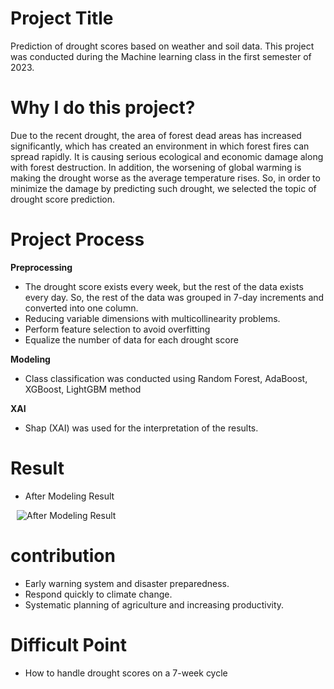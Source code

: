 # Project Title
Prediction of drought scores based on weather and soil data. This project was conducted during the Machine learning class in the first semester of 2023.

# Why I do this project?
Due to the recent drought, the area of forest dead areas has increased significantly, which has created an environment in which forest fires can spread rapidly. It is causing serious ecological and economic damage along with forest destruction. In addition, the worsening of global warming is making the drought worse as the average temperature rises. So, in order to minimize the damage by predicting such drought, we selected the topic of drought score prediction.


# Project Process
**Preprocessing**
- The drought score exists every week, but the rest of the data exists every day. So, the rest of the data was grouped in 7-day increments and converted into one column.
- Reducing variable dimensions with multicollinearity problems.
- Perform feature selection to avoid overfitting
- Equalize the number of data for each drought score

**Modeling**
- Class classification was conducted using Random Forest, AdaBoost, XGBoost, LightGBM method

**XAI**
- Shap (XAI) was used for the interpretation of the results.

# Result
+ After Modeling Result 

<img src="https://github.com/user-attachments/assets/0cb0827e-851f-4ccc-abf1-26c7e14c53c4" alt="After Modeling Result" style="display: inline; margin-left: 10px;"/>

# contribution
- Early warning system and disaster preparedness.
- Respond quickly to climate change.
- Systematic planning of agriculture and increasing productivity.

# Difficult Point
- How to handle drought scores on a 7-week cycle